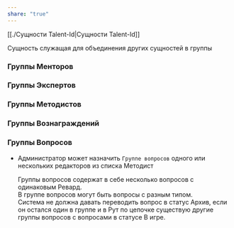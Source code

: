 ```yaml
---
share: "true"
---
```


[[./Сущности Talent-Id|Сущности Talent-Id]]

Сущность служащая для объединения других сущностей в группы
### Группы Менторов
### Группы Экспертов

### Группы Методистов

### Группы Вознаграждений
### Группы Вопросов
- Администратор может назначить `Группе вопросов` одного или нескольких редакторов из списка Методист

	Группы вопросов содержат в себе несколько вопросов с одинаковым Ревард.  
	В группе вопросов могут быть вопросы с разным типом.  
	Система не должна давать переводить вопрос в статус Архив, если он остался один в группе и в Рут по цепочке существую другие группы вопросов с вопросами в статусе В игре.